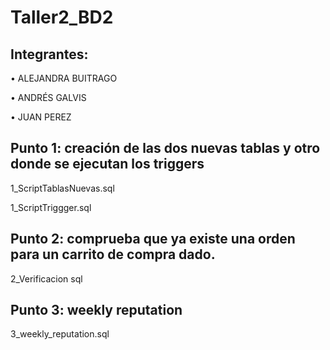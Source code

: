 # Taller2_BD2

## Integrantes: 

• ALEJANDRA BUITRAGO

• ANDRÉS GALVIS 

• JUAN PEREZ


## Punto 1: creación de las dos nuevas tablas y otro donde se ejecutan los triggers

1_ScriptTablasNuevas.sql

1_ScriptTriggger.sql

## Punto 2: comprueba que ya existe una orden para un carrito de compra dado.

2_Verificacion sql

## Punto 3:  weekly reputation

3_weekly_reputation.sql
